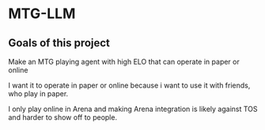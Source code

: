 # MTG-LLM

## Goals of this project

Make an MTG playing agent with high ELO that can operate in paper or online

I want it to operate in paper or online because i want to use it with friends, who play in paper.

I only play online in Arena and making Arena integration is likely against TOS and harder to show off to people.

